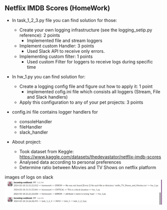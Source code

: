 ## Netflix IMDB Scores (HomeWork)

* In task_1_2_3.py file you can find solution for those:
  * Create your own logging infrastructure (see the logging_setip.py reference): 2 points 
    * Implemented file and stream loggers
  * Implement custom Handler: 3 points 
    * Used Slack API to receive only errors. 
  * Implementing custom filter: 1 points 
    * Used custom Filter for loggers to receive logs during specific time


 
 
* In hw_1.py you can find solution for:
  * Create a logging config file and figure out how to apply it: 1 point
    * implemented cofig.ini file which consists all loggers (Stream, File and Slack handlers) 
  * Apply this configuration to any of your pet projects: 3 points


  

* config.ini file contains logger handlers for 
    * consoleHandler
    * fileHandler
    * slack_handler




* About project:
  * Took dataset from Keggle:
  https://www.kaggle.com/datasets/thedevastator/netflix-imdb-scores
  * Analysed data according to personal preferences
  * Determine ratio between Movies and TV Shows on netflix platform
  




images of logs on slack
![img.png](img.png)